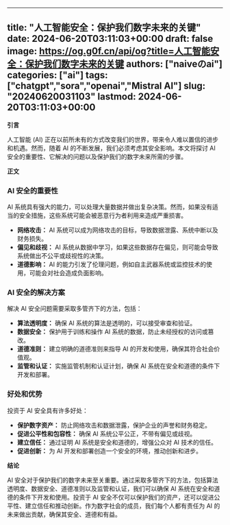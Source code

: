 
---
title: "人工智能安全：保护我们数字未来的关键"
date: 2024-06-20T03:11:03+00:00
draft: false
image: https://og.g0f.cn/api/og?title=人工智能安全：保护我们数字未来的关键
authors: ["naiveのai"]
categories: ["ai"]
tags: ["chatgpt","sora","openai","Mistral AI"]
slug: "20240620031103"
lastmod: 2024-06-20T03:11:03+00:00
---
**引言**

人工智能 (AI) 正在以前所未有的方式改变我们的世界，带来令人难以置信的进步和机遇。然而，随着 AI 的不断发展，我们必须考虑其安全影响。本文将探讨 AI 安全的重要性、它解决的问题以及保护我们的数字未来所需的步骤。

**正文**

### AI 安全的重要性

AI 系统具有强大的能力，可以处理大量数据并做出复杂决策。然而，如果没有适当的安全措施，这些系统可能会被恶意行为者利用来造成严重损害。

* **网络攻击：** AI 系统可以成为网络攻击的目标，导致数据泄露、系统中断以及财务损失。
* **偏见和歧视：** AI 系统从数据中学习，如果这些数据存在偏见，则可能会导致系统做出不公平或歧视性的决策。
* **道德影响：** AI 的能力引发了伦理问题，例如自主武器系统或监控技术的使用，可能会对社会造成负面影响。

### AI 安全的解决方案

解决 AI 安全问题需要采取多管齐下的方法，包括：

* **算法透明度：** 确保 AI 系统的算法是透明的，可以接受审查和验证。
* **数据安全：** 保护用于训练和操作 AI 系统的数据，防止未经授权的访问或篡改。
* **道德准则：** 建立明确的道德准则来指导 AI 的开发和使用，确保其符合社会价值观。
* **监管和认证：** 实施监管机制和认证计划，确保 AI 系统在安全和道德的条件下开发和部署。

### 好处和优势

投资于 AI 安全具有许多好处：

* **保护数字资产：** 防止网络攻击和数据泄露，保护企业的声誉和财务稳定。
* **促进公平性和包容性：** 确保 AI 系统公平公正，不带有偏见或歧视。
* **建立信任：** 通过证明 AI 系统是安全和道德的，增强公众对 AI 技术的信任。
* **促进创新：** 为 AI 开发和部署创造一个安全的环境，推动创新和进步。

**结论**

AI 安全对于保护我们的数字未来至关重要。通过采取多管齐下的方法，包括算法透明度、数据安全、道德准则以及监管和认证，我们可以确保 AI 系统在安全和道德的条件下开发和使用。投资于 AI 安全不仅可以保护我们的资产，还可以促进公平性、建立信任和推动创新。作为数字社会的成员，我们每个人都有责任为 AI 的未来做出贡献，确保其安全、道德和有益。